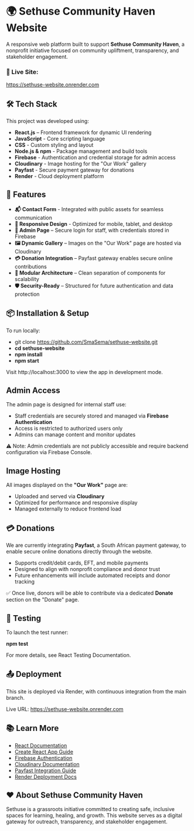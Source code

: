 # 🌍 Sethuse Community Haven Website

A responsive web platform built to support **Sethuse Community Haven**, a nonprofit initiative focused on community upliftment, transparency, and stakeholder engagement.

### 🔗 Live Site:
https://sethuse-website.onrender.com


## 🛠️ Tech Stack
This project was developed using:
- **React.js** – Frontend framework for dynamic UI rendering
- **JavaScript** - Core scripting language
- **CSS** - Custom styling and layout
- **Node.js & npm** - Package management and build tools
- **Firebase** - Authentication and credential storage for admin access
- **Cloudinary** - Image hosting for the "Our Work" gallery
- **Payfast** - Secure payment gateway for donations
- **Render** - Cloud deployment platform


## 🚀 Features
- **📬 Contact Form** - Integrated with public assets for seamless communication
- **📱 Responsive Design** - Optimized for mobile, tablet, and desktop
- **🔐 Admin Page** – Secure login for staff, with credentials stored in Firebase
- **🖼️ Dynamic Gallery** – Images on the "Our Work" page are hosted via Cloudinary
- **💳 Donation Integration** – Payfast gateway enables secure online contributions
- **🧩 Modular Architecture** – Clean separation of components for scalability
- **🛡️ Security-Ready** – Structured for future authentication and data protection


## 📦 Installation & Setup
To run locally:
- git clone https://github.com/SmaSema/sethuse-website.git
- **cd sethuse-website**
- **npm install**
- **npm start**

Visit http://localhost:3000 to view the app in development mode.


## Admin Access
The admin page is designed for internal staff use:
- Staff credentials are securely stored and managed via **Firebase Authentication**
- Access is restricted to authorized users only
- Admins can manage content and monitor updates

⚠️ Note: Admin credentials are not publicly accessible and require backend configuration via Firebase Console.


## Image Hosting
All images displayed on the **"Our Work"** page are:
- Uploaded and served via **Cloudinary**
- Optimized for performance and responsive display
- Managed externally to reduce frontend load

## 💳 Donations
We are currently integrating **Payfast**, a South African payment gateway, to enable secure online donations directly through the website.
- Supports credit/debit cards, EFT, and mobile payments
- Designed to align with nonprofit compliance and donor trust
- Future enhancements will include automated receipts and donor tracking

✅ Once live, donors will be able to contribute via a dedicated **Donate** section on the "Donate" page.


## 🧪 Testing
To launch the test runner:

**npm test**

For more details, see React Testing Documentation.


##  📤 Deployment
This site is deployed via Render, with continuous integration from the main branch.

Live URL: https://sethuse-website.onrender.com

## 📚 Learn More
- [React Documentation](https://reactjs.org/docs/getting-started.html)
- [Create React App Guide](https://create-react-app.dev/docs/getting-started/)
- [Firebase Authentication](https://firebase.google.com/docs/auth)
- [Cloudinary Documentation](https://cloudinary.com/documentation)
- [Payfast Integration Guide](https://www.payfast.co.za/documentation/)
- [Render Deployment Docs](https://render.com/docs)

## ❤️ About Sethuse Community Haven
Sethuse is a grassroots initiative committed to creating safe, inclusive spaces for learning, healing, and growth. This website serves as a digital gateway for outreach, transparency, and stakeholder engagement.



